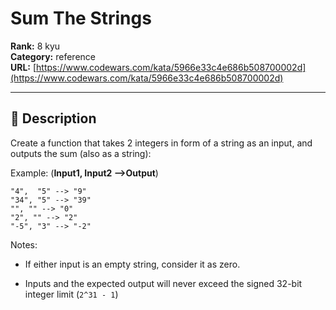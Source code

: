 # Sum The Strings

**Rank:** 8 kyu  
**Category:** reference  
**URL:** [https://www.codewars.com/kata/5966e33c4e686b508700002d](https://www.codewars.com/kata/5966e33c4e686b508700002d)

---

## 📝 Description

Create a function that takes 2 integers in form of a string as an input, and outputs the sum (also as a string):

Example: (**Input1, Input2 -->Output**)

```
"4",  "5" --> "9"
"34", "5" --> "39"
"", "" --> "0"
"2", "" --> "2"
"-5", "3" --> "-2"
```

Notes:
- If either input is an empty string, consider it as zero.

- Inputs and the expected output will never exceed the signed 32-bit integer limit (`2^31 - 1`)
